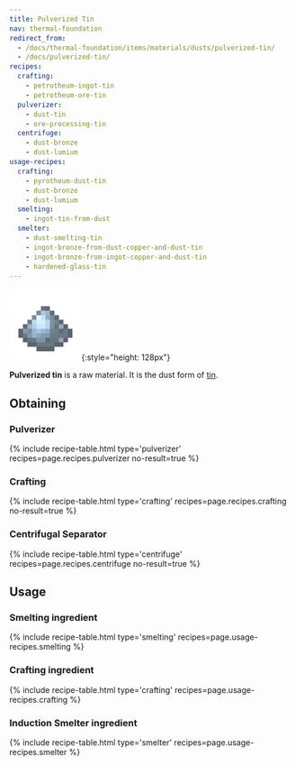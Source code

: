 ```yaml
---
title: Pulverized Tin
nav: thermal-foundation
redirect_from:
  - /docs/thermal-foundation/items/materials/dusts/pulverized-tin/
  - /docs/pulverized-tin/
recipes:
  crafting:
    - petrotheum-ingot-tin
    - petrotheum-ore-tin
  pulverizer:
    - dust-tin
    - ore-processing-tin
  centrifuge:
    - dust-bronze
    - dust-lumium
usage-recipes:
  crafting:
    - pyrotheum-dust-tin
    - dust-bronze
    - dust-lumium
  smelting:
    - ingot-tin-from-dust
  smelter:
    - dust-smelting-tin
    - ingot-bronze-from-dust-copper-and-dust-tin
    - ingot-bronze-from-ingot-copper-and-dust-tin
    - hardened-glass-tin
---
```


![Pulverized tin](/assets/images/thermal-foundation/dust-tin.png){:style="height: 128px"}


**Pulverized tin** is a raw material. It is the dust form of
[tin](/docs/tin-ingot/).


Obtaining
---------

### Pulverizer
{% include recipe-table.html type='pulverizer' recipes=page.recipes.pulverizer no-result=true %}

### Crafting
{% include recipe-table.html type='crafting' recipes=page.recipes.crafting no-result=true %}

### Centrifugal Separator
{% include recipe-table.html type='centrifuge' recipes=page.recipes.centrifuge no-result=true %}


Usage
-----

### Smelting ingredient
{% include recipe-table.html type='smelting' recipes=page.usage-recipes.smelting %}

### Crafting ingredient
{% include recipe-table.html type='crafting' recipes=page.usage-recipes.crafting %}

### Induction Smelter ingredient
{% include recipe-table.html type='smelter' recipes=page.usage-recipes.smelter %}
